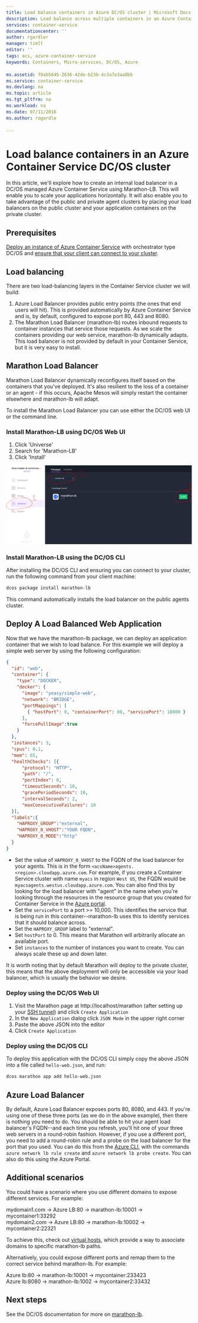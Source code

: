 ```yaml
---
title: Load balance containers in Azure DC/OS cluster | Microsoft Docs
description: Load balance across multiple containers in an Azure Container Service DC/OS cluster.
services: container-service
documentationcenter: ''
author: rgardler
manager: timlt
editor: ''
tags: acs, azure-container-service
keywords: Containers, Micro-services, DC/OS, Azure

ms.assetid: f0ab5645-2636-42de-b23b-4c3a7e3aa8bb
ms.service: container-service
ms.devlang: na
ms.topic: article
ms.tgt_pltfrm: na
ms.workload: na
ms.date: 07/11/2016
ms.author: rogardle

---
```

# Load balance containers in an Azure Container Service DC/OS cluster
In this article, we'll explore how to create an internal load balancer in a DC/OS managed Azure Container Service using Marathon-LB. This will enable you to scale your applications horizontally. It will also enable you to take
advantage of the public and private agent clusters by placing your load balancers on the public cluster and your application containers on the private cluster.

## Prerequisites
[Deploy an instance of Azure Container Service](container-service-deployment.md) with orchestrator type DC/OS and [ensure that your client can connect to your cluster](container-service-connect.md). 

## Load balancing
There are two load-balancing layers in the Container Service cluster we will build: 

1. Azure Load Balancer provides public entry points (the ones that end users will hit). This is provided automatically by Azure Container Service and is, by default, configured to expose port 80, 443 and 8080.
2. The Marathon Load Balancer (marathon-lb) routes inbound requests to container instances that service those requests. As we scale the containers providing our web service, marathon-lb dynamically adapts. This load balancer is not provided by default in your Container Service, but it is very easy to install.

## Marathon Load Balancer
Marathon Load Balancer dynamically reconfigures itself based on the containers that you've deployed. It's also resilient to the loss of a container or an agent - if this occurs, Apache Mesos will simply restart the container elsewhere and marathon-lb will adapt.

To install the Marathon Load Balancer you can use either the DC/OS web UI or the command line.

### Install Marathon-LB using DC/OS Web UI
1. Click 'Universe'
2. Search for 'Marathon-LB'
3. Click 'Install'

![Installing marathon-lb via the DC/OS Web Interface](./media/dcos/marathon-lb-install.png)

### Install Marathon-LB using the DC/OS CLI
After installing the DC/OS CLI and ensuring you can connect to your cluster, run the following command from your client machine:

```bash
dcos package install marathon-lb
```

This command automatically installs the load balancer on the public agents cluster.

## Deploy A Load Balanced Web Application
Now that we have the marathon-lb package, we can deploy an application container that we wish to load balance. For this example we will deploy a simple web server by using the following configuration:

```json
{
  "id": "web",
  "container": {
    "type": "DOCKER",
    "docker": {
      "image": "yeasy/simple-web",
      "network": "BRIDGE",
      "portMappings": [
        { "hostPort": 0, "containerPort": 80, "servicePort": 10000 }
      ],
      "forcePullImage":true
    }
  },
  "instances": 3,
  "cpus": 0.1,
  "mem": 65,
  "healthChecks": [{
      "protocol": "HTTP",
      "path": "/",
      "portIndex": 0,
      "timeoutSeconds": 10,
      "gracePeriodSeconds": 10,
      "intervalSeconds": 2,
      "maxConsecutiveFailures": 10
  }],
  "labels":{
    "HAPROXY_GROUP":"external",
    "HAPROXY_0_VHOST":"YOUR FQDN",
    "HAPROXY_0_MODE":"http"
  }
}

```

* Set the value of `HAPROXY_0_VHOST` to the FQDN of the load balancer for your agents. This is in the form `<acsName>agents.<region>.cloudapp.azure.com`. For example, if you create a Container Service cluster with name `myacs` in region `West US`, the FQDN would be `myacsagents.westus.cloudapp.azure.com`. You can also find this by looking for the load balancer with "agent" in the name when you're looking through the resources in the resource group that you created for Container Service in the [Azure portal](https://portal.azure.com).
* Set the `servicePort` to a port >= 10,000. This identifies the service that is being run in this container--marathon-lb uses this to identify services that it should balance across.
* Set the `HAPROXY_GROUP` label to "external".
* Set `hostPort` to 0. This means that Marathon will arbitrarily allocate an available port.
* Set `instances` to the number of instances you want to create. You can always scale these up and down later.

It is worth noting that by default Marathon will deploy to the private cluster, this means that the above deployment will only be accessible via your load balancer, which is usually the behavior we desire.

### Deploy using the DC/OS Web UI
1. Visit the Marathon page at http://localhost/marathon (after setting up your [SSH tunnel](container-service-connect.md)) and click `Create Application`
2. In the `New Application` dialog click `JSON Mode` in the upper right corner
3. Paste the above JSON into the editor
4. Click `Create Application`

### Deploy using the DC/OS CLI
To deploy this application with the DC/OS CLI simply copy the above JSON into a file called `hello-web.json`, and run:

```bash
dcos marathon app add hello-web.json
```

## Azure Load Balancer
By default, Azure Load Balancer exposes ports 80, 8080, and 443. If you're using one of these three ports (as we do in the above example), then there is nothing you need to do. You should be able to hit your agent load balancer's FQDN--and each time you refresh, you'll hit one of your three web servers in a round-robin fashion. However, if you use a different port, you need to add a round-robin rule and a probe on the load balancer for the port that you used. You can do this from the [Azure CLI](../xplat-cli-azure-resource-manager.md), with the commands `azure network lb rule create` and `azure network lb probe create`. You can also do this using the Azure Portal.

## Additional scenarios
You could have a scenario where you use different domains to expose different services. For example:

mydomain1.com -> Azure LB:80 -> marathon-lb:10001 -> mycontainer1:33292  
mydomain2.com -> Azure LB:80 -> marathon-lb:10002 -> mycontainer2:22321

To achieve this, check out [virtual hosts](https://mesosphere.com/blog/2015/12/04/dcos-marathon-lb/), which provide a way to associate domains to specific marathon-lb paths.

Alternatively, you could expose different ports and remap them to the correct service behind marathon-lb. For example:

Azure lb:80 -> marathon-lb:10001 -> mycontainer:233423  
Azure lb:8080 -> marathon-lb:1002 -> mycontainer2:33432

## Next steps
See the DC/OS documentation for more on [marathon-lb](https://dcos.io/docs/1.7/usage/service-discovery/marathon-lb/).

